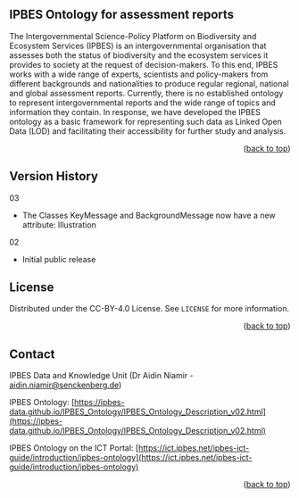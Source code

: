 <!-- Improved compatibility of back to top link: See: https://github.com/othneildrew/Best-README-Template/pull/73 -->
<a name="readme-top"></a>

<!-- ABOUT THE PROJECT -->
## IPBES Ontology for assessment reports
The Intergovernmental Science-Policy Platform on Biodiversity and Ecosystem Services (IPBES) is an intergovernmental organisation that assesses both the status of biodiversity and the ecosystem services it provides to society at the request of decision-makers. To this end, IPBES works with a wide range of experts, scientists and policy-makers from different backgrounds and nationalities to produce regular regional, national and global assessment reports. Currently, there is no established ontology to represent intergovernmental reports and the wide range of topics and information they contain. In response, we have developed the IPBES ontology as a basic framework for representing such data as Linked Open Data (LOD) and facilitating their accessibility for further study and analysis.


<p align="right">(<a href="#readme-top">back to top</a>)</p>


<!-- VERSIONS -->
## Version History
03
- The Classes KeyMessage and BackgroundMessage now have a new attribute: Illustration

02
- Initial public release


<!-- LICENSE -->
## License

Distributed under the CC-BY-4.0 License. See `LICENSE` for more information.

<p align="right">(<a href="#readme-top">back to top</a>)</p>



<!-- CONTACT -->
## Contact

IPBES Data and Knowledge Unit (Dr Aidin Niamir - aidin.niamir@senckenberg.de)

IPBES Ontology: [https://ipbes-data.github.io/IPBES_Ontology/IPBES_Ontology_Description_v02.html](https://ipbes-data.github.io/IPBES_Ontology/IPBES_Ontology_Description_v02.html)

IPBES Ontology on the ICT Portal: [https://ict.ipbes.net/ipbes-ict-guide/introduction/ipbes-ontology](https://ict.ipbes.net/ipbes-ict-guide/introduction/ipbes-ontology)

<p align="right">(<a href="#readme-top">back to top</a>)</p>
